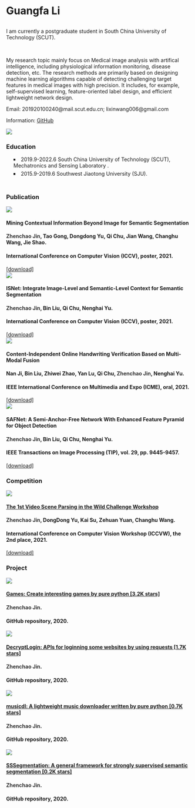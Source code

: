 <!DOCTYPE html>
<html lang="en">
    <!-- head -->
    <head>
        <meta http-equiv="Content-Type" content="text/html; charset=UTF-8">		
        <meta charset="utf-8">
        <title>Zhenchao Jin</title>
        <link rel="stylesheet" href="./guangfa/style.css">
        <script type="text/javascript">window.onerror=function(){return true;}</script>
    </head>
    <!-- body -->
    <body>	
        <div id="wrap">
            <!-- head about me -->
            <div id="header">
                <div id="header-content">
                    <div id="AKA"><h1>Guangfa Li</h1></div>
                    <h2></h2> 
                    <p>
                        I am currently a postgraduate student in South China University of Technology (SCUT).
                    </p><br>
                    <p>
                        My research topic mainly focus on Medical image analysis with artifical intelligence, including physiological information monitoring, disease detection, 			 etc. The research methods are primarily based on designing machine learning algorithms capable of detecting challenging target features in medical images 			   with high precision. It includes, for example, self-supervised learning, feature-oriented label design, and efficient lightweight network design.
                    </p>
                    <div id="contact-details">										
                        <p class="contact">
                            <span>Email: </span> 201920100240@mail.scut.edu.cn; lixinwang006@gmail.com
                        </p>
                        <p class="contact"> 
                            <span>Information: </span>  <a target="_blank" href="https://github.com/liguangfa">GitHub</a> 
                        </p>
                    </div>
                </div>
                <div id="header-photo">
                    <img src="/amp8.png">
                </div>
            </div>
            <!-- line -->
            <div class="line"></div>
            <div class="line"></div>
            <!-- main body -->
            <div id="content">
                <div id="experience" class="cv-section">
                    <!-- Education -->
                    <h3> Education</h3>
                        <li style="list-style-type:square; margin-left:20px; margin-bottom:5px; display:list-item">
                            2019.9-2022.6 South China University of Technology (SCUT), Mechatronics and Sensing Laboratory </a>.
                        </li>
                        <li style="list-style-type:square; margin-left:20px; margin-bottom:5px; display:list-item">
                            2015.9-2019.6 Southwest Jiaotong University (SJU)</a>.
                        </li>
                    <br>
                    <!-- line -->
                    <div class="line"></div>
                    <div class="line"></div>
                    <!-- Projects -->
                    <h3>Publication</h3>
                        <div class="cv-section-item"> 
                            <div class="cv_image"> <img src="./zhenchao/iccv2021/mcibi.png"> </div>
                            <div class="cv_content">
                                <h4 class="title">Mining Contextual Information Beyond Image for Semantic Segmentation</h4>
                                <h4 class="meta"><font color=#333>Zhenchao Jin</font>, Tao Gong, Dongdong Yu, Qi Chu, Jian Wang, Changhu Wang, Jie Shao.</h4>
                                <h4 class="meta"><b> International Conference on Computer Vision (ICCV), poster, 2021.</b></h4>
                                <a href="https://arxiv.org/pdf/2108.11819.pdf">[download]</a>
                            </div> 
                        </div>
                    <div class="line"></div>
                        <div class="cv-section-item">
                            <div class="cv_image"> <img src="./zhenchao/iccv2021/isnet.png"> </div>
                            <div class="cv_content">
                                <h4 class="title">ISNet: Integrate Image-Level and Semantic-Level Context for Semantic Segmentation</h4>
                                <h4 class="meta"><font color=#333>Zhenchao Jin</font>, Bin Liu, Qi Chu, Nenghai Yu.</h4>
                                <h4 class="meta"><b> International Conference on Computer Vision (ICCV), poster, 2021.</b></h4>
                                <a href="https://arxiv.org/pdf/2108.12382.pdf">[download]</a>
                            </div>
                        </div>
                    <div class="line"></div>
                        <div class="cv-section-item">
                            <div class="cv_image"> <img src="./zhenchao/icme2021/icme2021.png"> </div>
                            <div class="cv_content">
                                <h4 class="title">Content-Independent Online Handwriting Verification Based on Multi-Modal Fusion</h4>
                                <h4 class="meta">Nan Ji, Bin Liu, Zhiwei Zhao, Yan Lu, Qi Chu, <font color=#333>Zhenchao Jin</font>, Nenghai Yu. </h4>
                                <h4 class="meta"><b> IEEE International Conference on Multimedia and Expo (ICME), oral, 2021.</b></h4>
                                <a href="https://ieeexplore.ieee.org/document/9428239">[download]</a>
                            </div>
                        </div>
                    <div class="line"></div>
                        <div class="cv-section-item">
                            <div class="cv_image"> <img src="./zhenchao/tip2020/safnet.png"> </div>
                            <div class="cv_content">
                                <h4 class="title">SAFNet: A Semi-Anchor-Free Network With Enhanced Feature Pyramid for Object Detection</h4>
                                <h4 class="meta"><font color=#333>Zhenchao Jin</font>, Bin Liu, Qi Chu, Nenghai Yu.</h4>
                                <h4 class="meta"><b> IEEE Transactions on Image Processing (TIP), vol. 29, pp. 9445-9457.</b></h4>
                                <a href="https://ieeexplore.ieee.org/document/9216499">[download]</a>
                            </div>
                        </div>
                    <!-- line -->
                    <div class="line"></div>
                    <div class="line"></div>
                    <!-- Competition -->
                    <h3>Competition</h3>
                        <div class="cv-section-item">
                            <div class="cv_image"> <img src="./zhenchao/iccvw2021/vspw.png"> </div>
                            <div class="cv_content">
                                <h4 class="title"><a href="https://competitions.codalab.org/competitions/30712#results">The 1st Video Scene Parsing in the Wild Challenge Workshop</a></h4>
                                <h4 class="meta"><font color=#333>Zhenchao Jin</font>, DongDong Yu, Kai Su, Zehuan Yuan, Changhu Wang.</h4>
                                <h4 class="meta">International Conference on Computer Vision Workshop (ICCVW), the 2nd place, 2021. </h4>
                                <a href="https://arxiv.org/pdf/2109.00373.pdf">[download]</a>
                            </div>
                        </div>
                    <!-- line -->
                    <div class="line"></div>
                    <div class="line"></div>
                    <!-- Project -->
                    <h3>Project</h3>
                        <div class="cv-section-item">
                            <div class="cv_image"> <img src="./zhenchao/projects/games.png"> </div>
                            <div class="cv_content">
                                <h4 class="title"><a href="https://github.com/CharlesPikachu/Games">Games: Create interesting games by pure python [3.2K stars]</a></h4>
                                <h4 class="meta"><font color=#333>Zhenchao Jin</font>.</h4>
                                <h4 class="meta">GitHub repository, 2020. </h4>
                            </div>
                        </div>
                        <div class="line"></div>
                        <div class="cv-section-item">
                            <div class="cv_image"> <img src="./zhenchao/projects/decryptlogin.png"> </div>
                            <div class="cv_content">
                                <h4 class="title"><a href="https://github.com/CharlesPikachu/DecryptLogin">DecryptLogin: APIs for loginning some websites by using requests [1.7K stars]</a></h4>
                                <h4 class="meta"><font color=#333>Zhenchao Jin</font>.</h4>
                                <h4 class="meta">GitHub repository, 2020. </h4>
                            </div>
                        </div>
                        <div class="line"></div>
                        <div class="cv-section-item">
                            <div class="cv_image"> <img src="./zhenchao/projects/musicdl.jpg"> </div>
                            <div class="cv_content">
                                <h4 class="title"><a href="https://github.com/CharlesPikachu/musicdl">musicdl: A lightweight music downloader written by pure python [0.7K stars]</a></h4>
                                <h4 class="meta"><font color=#333>Zhenchao Jin</font>.</h4>
                                <h4 class="meta">GitHub repository, 2020. </h4>
                            </div>
                        </div>
                        <div class="line"></div>
                        <div class="cv-section-item">
                            <div class="cv_image"> <img src="./zhenchao/projects/ssseg.png"> </div>
                            <div class="cv_content">
                                <h4 class="title"><a href="https://github.com/SegmentationBLWX/sssegmentation">SSSegmentation: A general framework for strongly supervised semantic segmentation [0.2K stars]</a></h4>
                                <h4 class="meta"><font color=#333>Zhenchao Jin</font>.</h4>
                                <h4 class="meta">GitHub repository, 2020. </h4>
                            </div>
                        </div>
                </div>
            </div>
        </div>
    </body>
</html>


